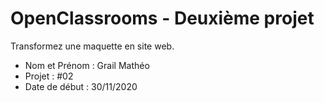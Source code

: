 # OpenClassrooms - Deuxième projet
Transformez une maquette en site web.

- Nom et Prénom : Grail Mathéo
- Projet : #02
- Date de début : 30/11/2020
